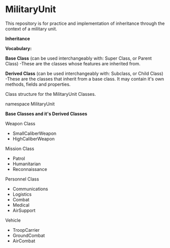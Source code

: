 # MilitaryUnit
This repository is for practice and implementation of inheritance through the context of a military unit.

**Inheritance**

**Vocabulary:**

**Base Class** (can be used interchangeably with: Super Class, or Parent Class)
-These are the classes whose features are inherited from.

**Derived Class** (can be used interchangeably with: Subclass, or Child Class)
-These are the classes that inherit from a base class. It may contain it's own methods, fields and properties.

Class structure for the MilitaryUnit Classes.

namespace MilitaryUnit

**Base Classes and it's Derived Classes**

Weapon Class
 - SmallCaliberWeapon
 - HighCaliberWeapon

Mission Class
 - Patrol
 - Humanitarian
 - Reconnaissance

Personnel Class
 - Communications
 - Logistics
 - Combat
 - Medical
 - AirSupport

Vehicle
 - TroopCarrier
 - GroundCombat
 - AirCombat


